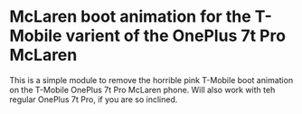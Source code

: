 # McLaren boot animation for the T-Mobile varient of the OnePlus 7t Pro McLaren

This is a simple module to remove the horrible pink T-Mobile boot animation on the T-Mobile OnePlus 7t Pro McLaren phone. Will also work with teh regular OnePlus 7t Pro, if you are so inclined. 
